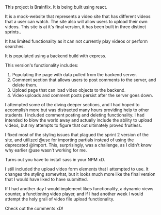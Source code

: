 This project is Brainflix.  It is being built using react.

It is a mock-website that represents a video site that has different videos that a user can watch.  The site also will allow users to upload their own videos.  This site is at it's final version, it has been built in three distinct sprints..  

It has limited functionality as it can not currently play videos or perform searches.

It is populated using a backend build with express.

This version's functionality includes:
1. Populating the page with data pulled from the backend server.
2. Comment section that allows users to post comments to the server, and delete them.
3. Upload page that can load video objects to the backend.
4. Video uploads and comment posts persist after the server goes down.

I attempted some of the diving deeper sections, and I had hoped to accomplish more but was distracted many hours providing help to other students.  I included comment posting and deleting functionality.  I had intended to blow the world away and actually include the ability to upload videos, but my attempts to figure that out ultimately proved fruitless.

I fixed most of the styling issues that plagued the sprint 2 version of the site, and utilized @use for importing partials instead of using the deprecated @import.  This, surprisingly, was a challenge, as I didn't know why earlier @use wasn't working for me.

Turns out you have to install sass in your NPM xD.

I still included the upload video form elements that I attempted to use.  It changes the styling somewhat, but it looks much more like the final version that I would have liked to have submitted.

If I had another day I would implement likes functionality, a dynamic views counter, a functioning video player, and if I had another week I would attempt the holy grail of video file upload functionality.

Check out the comments xD!

